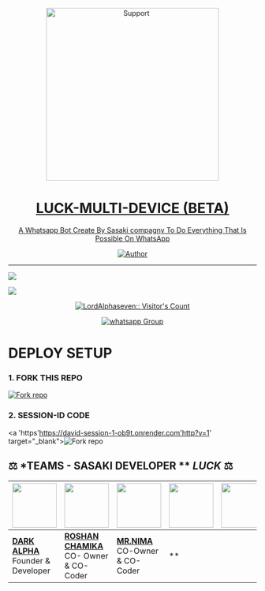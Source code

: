 </p>
</p>
<p align="center">
  <a href="https://whatsapp.com/channel/0029Vajrhmz96H4IsEjh4a41">
    <img alt=Support height="350" src="https://i.ibb.co/J5wKgmR/f29ce0348140fb43.jpg"> 
    </p>
<h1 align="center">    LUCK-MULTI-DEVICE (BETA)
</h1>
<p align="center"> 
  
<p align="center"> A Whatsapp Bot Create By Sasaki compagny To Do Everything That Is Possible On WhatsApp
 
  </a>
</p>
<p align="center">
<a href="https://github.com/LordAlphaseven"><img title="Author" src="https://img.shields.io/badge/LUCK_MD-MULTI_DEVICE-black?style=for-the-badge&logo=github"></a>
<p/>



---  

</p>


   <p align="left">
  <a href="https://github.com/LordAlphaseven/LUCK-MD/fork">
    <img src="https://img.shields.io/github/forks/LordAlphaseven/LUCK-MD?label=Fork&style=social">
  <p align="left"> 
  <a href="https://github.com/LordAlphaseven/LUCK-MD/stargazers">
    <img src="https://img.shields.io/github/stars/LordAlphaseven/LUCK-MD?style=social">
      
  
 

</p>
<p align="center"><img src="https://profile-counter.glitch.me/{LordAlphaseven}/count.svg" alt="LordAlphaseven:: Visitor's Count" /></p>
<p align="center">
 <a href="https://whatsapp.com/channel/0029Vajrhmz96H4IsEjh4a41" target="_blank">
    <img alt="whatsapp Group" src="https://img.shields.io/badge/ Whatsapp Support Group -25D366?style=for-the-badge&logo=whatsapp&logoColor=white" />
  </a>
</p>



# DEPLOY SETUP


### 1. FORK THIS REPO
<a href='https://github.com/LordAlphaseven/LUCK-MD/fork' target="_blank"><img alt='Fork repo' src='https://img.shields.io/badge/Fork This Repo-Blue?style=for-the-badge&logo=git&logoColor=white'/></a>

### 2. SESSION-ID CODE
<a 'https'https://david-session-1-ob9t.onrender.com'http?v=1' target="_blank"><img alt='Fork repo' src='https://img.shields.io/badge/Scan Qr code-black?style=for-the-badge&logo=opencv&logoColor=white'/></a>



















## ⚖️  *TEAMS - SASAKI DEVELOPER  ** *LUCK*  ⚖️

| <a href="https://github.com/darkalphaxteam"><img src="https://telegra.ph/file/c670792adfe0d44dc5a99.jpg" width=90 height=90></a> | <a href="https://github.com/chamiofficial"><img src="https://telegra.ph/file/d81e589b841d6fd5d05a1.jpg" width=90 height=90></a> | <a href="https://github.com/DarkMakerofc"><img src="https://telegra.ph/file/819659c83ab8438084234.jpg" width=90 height=90></a> | <a href="https://github.com/Niranjana45"><img src="https://telegra.ph/file/a7e379be9415cdf16c9df.jpg" width=90 height=90></a> | <a href="https://github.com/nandundilhara"><img src="https://telegra.ph/file/213c1d599c5c3a61a7bed.jpg" width=90 height=90></a> | <a href="https://github.com/Tharushaa2004"><img src="https://telegra.ph/file/976651bc865695c128228.jpg" width=90 height=90></a> |
|---|---|---|---|---|---|
| **[DARK ALPHA](https://github.com/darkalphaxteam/)**</br>Founder & Developer</br> | **[ROSHAN CHAMIKA](https://github.com/chamiofficial)**</br>CO- Owner & CO-Coder</br> | **[MR.NIMA](https://github.com/DarkMakerofc)**</br> CO-Owner & CO-Coder</br> | **




